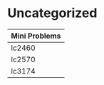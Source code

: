 # Uncategorized

| Mini Problems |
| ------------- |
| lc2460        |
| lc2570        |
| lc3174        |
